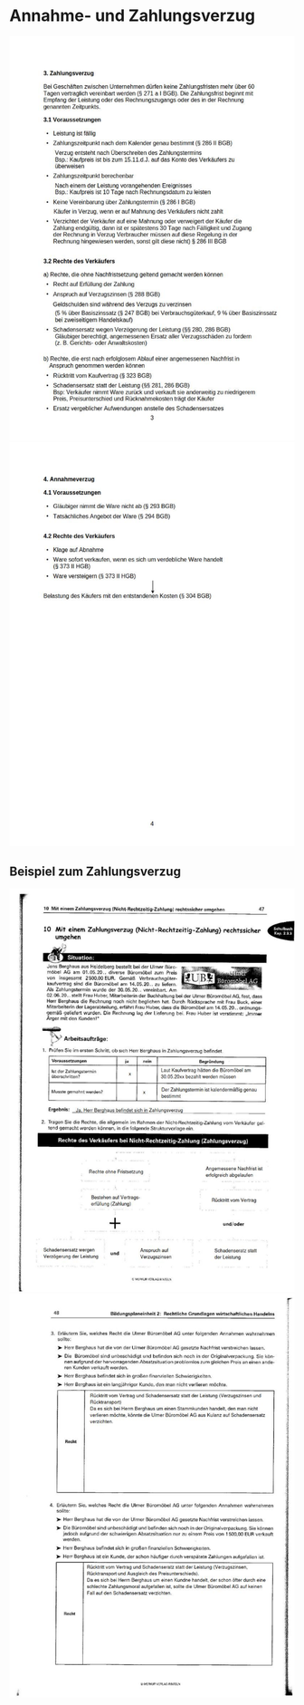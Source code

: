 # Annahme- und Zahlungsverzug

![Zahlungs_und_Annahmeverzug1](pics/zahlungs_und_annahmeverzug.jpg)
![Zahlungs_und_Annahmeverzug2](pics/zahlungs_und_annahmeverzug2.jpg)

## Beispiel zum Zahlungsverzug

![Übung_Zahlungsverzug1](pics/uebung_zahlungsverzug.jpg)
![Übung_Zahlungsverzug2](pics/uebung_zahlungsverzug2.jpg)
